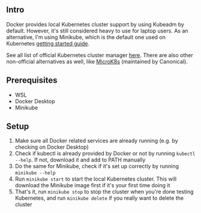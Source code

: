## Intro

Docker provides local Kubernetes cluster support by using Kubeadm by default. However, it's still considered heavy to use for laptop users. As an alternative, I'm using Minikube, which is the default one used on Kubernetes [getting started guide](https://kubernetes.io/docs/tutorials/kubernetes-basics/create-cluster/cluster-intro/).

See all list of official Kubernetes cluster manager [here](https://kubernetes.io/docs/tasks/tools/). There are also other non-official alternatives as well, like [MicroK8s](https://github.com/canonical/microk8s) (maintained by Canonical).

## Prerequisites
- WSL
- Docker Desktop
- Minikube

## Setup

1. Make sure all Docker related services are already running (e.g. by checking on Docker Desktop)
2. Check if kubectl is already provided by Docker or not by running `kubectl --help`. If not, download it and add to PATH manually
3. Do the same for Minikube, check if it's set up correctly by running `minikube --help`
4. Run `minikube start` to start the local Kubernetes cluster. This will download the Minikube image first if it's your first time doing it
5. That's it, run `minikube stop` to stop the cluster when you're done testing Kubernetes, and run `minikube delete` if you really want to delete the cluster